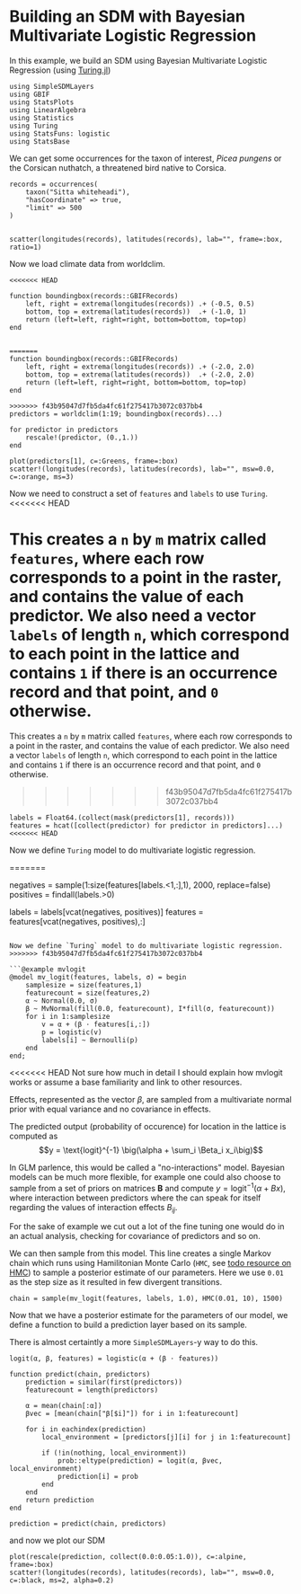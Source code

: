 # Building an SDM with Bayesian Multivariate Logistic Regression

In this example, we build an SDM using Bayesian Multivariate Logistic Regression (using [Turing.jl]())


```@example mvlogit
using SimpleSDMLayers
using GBIF
using StatsPlots
using LinearAlgebra
using Statistics
using Turing
using StatsFuns: logistic
using StatsBase
```

We can get some occurrences for the taxon of interest, _Picea pungens_ or the
Corsican nuthatch, a threatened bird native to Corsica.

```@example mvlogit
records = occurrences(
    taxon("Sitta whiteheadi"),
    "hasCoordinate" => true,
    "limit" => 500
)


scatter(longitudes(records), latitudes(records), lab="", frame=:box, ratio=1)
```

Now we load climate data from worldclim.

```@example mvlogit
<<<<<<< HEAD

function boundingbox(records::GBIFRecords)
    left, right = extrema(longitudes(records)) .+ (-0.5, 0.5)
    bottom, top = extrema(latitudes(records))  .+ (-1.0, 1)
    return (left=left, right=right, bottom=bottom, top=top)
end


=======
function boundingbox(records::GBIFRecords)
    left, right = extrema(longitudes(records)) .+ (-2.0, 2.0)
    bottom, top = extrema(latitudes(records))  .+ (-2.0, 2.0)
    return (left=left, right=right, bottom=bottom, top=top)
end

>>>>>>> f43b95047d7fb5da4fc61f275417b3072c037bb4
predictors = worldclim(1:19; boundingbox(records)...)

for predictor in predictors
    rescale!(predictor, (0.,1.))
end

plot(predictors[1], c=:Greens, frame=:box)
scatter!(longitudes(records), latitudes(records), lab="", msw=0.0, c=:orange, ms=3)
```

Now we need to construct a set of `features` and `labels` to use `Turing`.
<<<<<<< HEAD

This creates a `n` by `m` matrix called `features`, where each row 
corresponds to a point in the raster, and contains the value of each predictor. We also need a vector `labels` of length `n`, which correspond to each point in the lattice and contains `1` if there 
is an occurrence record and that point, and `0` otherwise. 
=======
This creates a `n` by `m` matrix called `features`, where each row corresponds
to a point in the raster, and contains the value of each predictor. We also need
a vector `labels` of length `n`, which correspond to each point in the lattice
and contains `1` if there is an occurrence record and that point, and `0`
otherwise.
>>>>>>> f43b95047d7fb5da4fc61f275417b3072c037bb4

```@example mvlogit
labels = Float64.(collect(mask(predictors[1], records)))
features = hcat([collect(predictor) for predictor in predictors]...)
<<<<<<< HEAD
```

Now we define `Turing` model to do multivariate logistic regression. 

=======

negatives = sample(1:size(features[labels.<1,:],1), 2000, replace=false)
positives = findall(labels.>0)

labels = labels[vcat(negatives, positives)]
features = features[vcat(negatives, positives),:]
```

Now we define `Turing` model to do multivariate logistic regression.
>>>>>>> f43b95047d7fb5da4fc61f275417b3072c037bb4

```@example mvlogit
@model mv_logit(features, labels, σ) = begin
    samplesize = size(features,1)
    featurecount = size(features,2)
    α ~ Normal(0.0, σ)
    β ~ MvNormal(fill(0.0, featurecount), I*fill(σ, featurecount))
    for i in 1:samplesize
        v = α + (β ⋅ features[i,:])
        p = logistic(v)
        labels[i] ~ Bernoulli(p)
    end
end;
```

<<<<<<< HEAD
Not sure how much in detail I should explain how mvlogit works or assume a base familiarity and link to other resources.

Effects, represented as the vector $\beta$, are sampled
from a multivariate normal prior with equal variance and 
no covariance in effects.

The predicted output (probability of occurence) for location in the lattice  is computed as 
$$y = \text{logit}^{-1} \big(\alpha + \sum_i \Beta_i x_i\big)$$

In GLM parlence, this would be called a "no-interactions" model. Bayesian models can be much more flexible, for example one could also choose to sample from a set of priors on matrices $\textbf{B}$ and compute $y = \text{logit}^{-1}(\alpha+Bx)$, where interaction between predictors where the can speak for itself regarding the values of interaction effects $B_{ij}$.

For the sake of example we cut
out a lot of the fine tuning one would do in an actual 
analysis, checking for covariance of predictors and so on.


We can then sample from this model. This line creates a single
Markov chain which runs using Hamilitonian Monte Carlo (`HMC`, see [todo resource on HMC]()) to sample a posterior estimate of our parameters. Here we use `0.01` as the step size as it resulted in
few divergent transitions. 


```@example mvlogit
chain = sample(mv_logit(features, labels, 1.0), HMC(0.01, 10), 1500)
```

Now that we have a posterior estimate for the parameters of our model,
we define a function to build a prediction layer based on its sample.

There is almost certaintly a more `SimpleSDMLayers`-y way to do this.

```@example mvlogit
logit(α, β, features) = logistic(α + (β ⋅ features))

function predict(chain, predictors)
    prediction = similar(first(predictors))
    featurecount = length(predictors)

    α = mean(chain[:α])
    βvec = [mean(chain["β[$i]"]) for i in 1:featurecount]

    for i in eachindex(prediction)
        local_environment = [predictors[j][i] for j in 1:featurecount]

        if (!in(nothing, local_environment))
            prob::eltype(prediction) = logit(α, βvec, local_environment)
            prediction[i] = prob
        end
    end
    return prediction
end

prediction = predict(chain, predictors)
```

and now we plot our SDM


```@example
plot(rescale(prediction, collect(0.0:0.05:1.0)), c=:alpine, frame=:box)
scatter!(longitudes(records), latitudes(records), lab="", msw=0.0, c=:black, ms=2, alpha=0.2)
```
